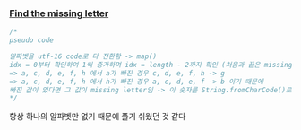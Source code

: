### [Find the missing letter](https://www.codewars.com/kata/5839edaa6754d6fec10000a2/train/javascript)

```js
/*
pseudo code

알파벳을 utf-16 code로 다 전환함 -> map()
idx = 0부터 확인하여 1씩 증가하며 idx = length - 2까지 확인 (처음과 끝은 missing letter가 될 수 없음)
=> a, c, d, e, f, h 에서 a가 빠진 경우 c, d, e, f, h -> g
=> a, c, d, e, f, h 에서 h가 빠진 경우 a, c, d, e, f -> b 이기 때문에
빠진 값이 있다면 그 값이 missing letter임 -> 이 숫자를 String.fromCharCode()로 문자로 변환
*/
```
항상 하나의 알파벳만 없기 때문에 풀기 쉬웠던 것 같다
